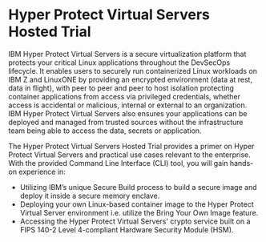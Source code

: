 # Hyper Protect Virtual Servers Hosted Trial

IBM Hyper Protect Virtual Servers is a secure virtualization platform that protects your critical Linux applications throughout the DevSecOps lifecycle.  It enables users to securely run containerized Linux workloads on IBM Z and LinuxONE by providing an encrypted environment (data at rest, data in flight), with peer to peer and peer to host isolation protecting container applications from access via privileged credentials, whether access is accidental or malicious, internal or external to an organization. IBM Hyper Protect Virtual Servers also ensures your applications can be deployed and managed from trusted sources without the infrastructure team being able to access the data, secrets or application.  

The Hyper Protect Virtual Servers Hosted Trial provides a primer on Hyper Protect Virtual Servers and practical use cases relevant to the enterprise. With the provided Command Line Interface (CLI) tool, you will gain hands-on experience in:
- Utilizing IBM’s unique Secure Build process to build a secure image and deploy it inside a secure memory enclave.
- Deploying your own Linux-based container image to the Hyper Protect Virtual Server environment i.e. utilize the Bring Your Own Image feature.
- Accessing the Hyper Protect Virtual Servers' crypto service built on a FIPS 140-2 Level 4-compliant Hardware Security Module (HSM).

